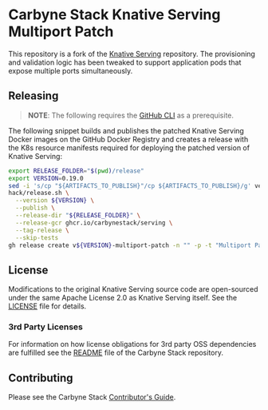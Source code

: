 # Carbyne Stack Knative Serving Multiport Patch

This repository is a fork of the [Knative Serving](https://github.com/knative/serving)
repository. The provisioning and validation logic has been tweaked to support
application pods that expose multiple ports simultaneously.

## Releasing

> **NOTE**: The following requires the [GitHub CLI](https://cli.github.com/) as
> a prerequisite.

The following snippet builds and publishes the patched Knative Serving Docker
images on the GitHub Docker Registry and creates a release with the K8s resource
manifests required for deploying the patched version of Knative Serving:

~~~bash
export RELEASE_FOLDER="$(pwd)/release"
export VERSION=0.19.0
sed -i 's/cp "${ARTIFACTS_TO_PUBLISH}"/cp ${ARTIFACTS_TO_PUBLISH}/g' vendor/knative.dev/hack/release.sh
hack/release.sh \
  --version ${VERSION} \
  --publish \
  --release-dir "${RELEASE_FOLDER}" \
  --release-gcr ghcr.io/carbynestack/serving \
  --tag-release \
  --skip-tests
gh release create v${VERSION}-multiport-patch -n "" -p -t "Multiport Patch v${VERSION}" -R carbynestack/serving ${RELEASE_FOLDER}/*.yaml
~~~

## License

Modifications to the original Knative Serving source code are open-sourced under
the same Apache License 2.0 as Knative Serving itself. See the [LICENSE](LICENSE)
file for details.

### 3rd Party Licenses

For information on how license obligations for 3rd party OSS dependencies are
fulfilled see the [README](https://github.com/carbynestack/carbynestack) file of
the Carbyne Stack repository.

## Contributing

Please see the Carbyne Stack
[Contributor's Guide](https://github.com/carbynestack/carbynestack/blob/master/CONTRIBUTING.md).
